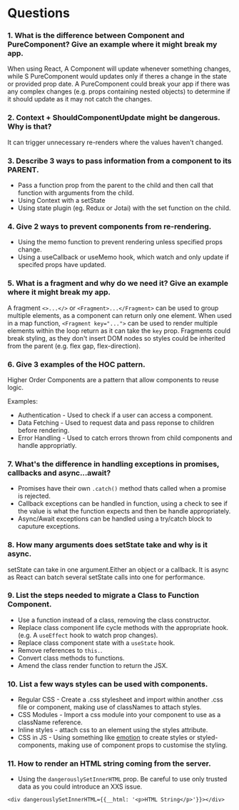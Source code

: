 # Questions

### 1. What is the difference between Component and PureComponent? Give an example where it might break my app.

When using React, A Component will update whenever something changes, while S PureComponent would updates only if theres a change in the state or provided prop date. A PureComponent could break your app if there was any complex changes (e.g. props containing nested objects) to determine if it should update as it may not catch the changes.

### 2. Context + ShouldComponentUpdate might be dangerous. Why is that?

It can trigger unnecessary re-renders where the values haven't changed.

### 3. Describe 3 ways to pass information from a component to its PARENT.

-   Pass a function prop from the parent to the child and then call that function with arguments from the child.
-   Using Context with a setState
-   Using state plugin (eg. Redux or Jotai) with the set function on the child.

### 4. Give 2 ways to prevent components from re-rendering.

-   Using the memo function to prevent rendering unless specified props change.
-   Using a useCallback or useMemo hook, which watch and only update if specifed props have updated.

### 5. What is a fragment and why do we need it? Give an example where it might break my app.

A fragment `<>...</>` or `<Fragment>...</Fragment>` can be used to group multiple elements, as a component can return only one element.
When used in a map function, `<Fragment key="...">` can be used to render multiple elements within the loop return as it can take the `key` prop.
Fragments could break styling, as they don't insert DOM nodes so styles could be inherited from the parent (e.g. flex gap, flex-direction).

### 6. Give 3 examples of the HOC pattern.

Higher Order Components are a pattern that allow components to reuse logic.

Examples:

-   Authentication - Used to check if a user can access a component.
-   Data Fetching - Used to request data and pass reponse to children before rendering.
-   Error Handling - Used to catch errors thrown from child components and handle appropriatly.

### 7. What's the difference in handling exceptions in promises, callbacks and async…await?

-   Promises have their own `.catch()` method thats called when a promise is rejected.
-   Callback exceptions can be handled in function, using a check to see if the value is what the function expects and then be handle appropriately.
-   Async/Await exceptions can be handled using a try/catch block to caputure exceptions.

### 8. How many arguments does setState take and why is it async.

setState can take in one argument.Either an object or a callback. It is async as React can batch several setState calls into one for performance.

### 9. List the steps needed to migrate a Class to Function Component.

-   Use a function instead of a class, removing the class constructor.
-   Replace class component life cycle methods with the appropriate hook. (e.g. A `useEffect` hook to watch prop changes).
-   Replace class component state with a `useState` hook.
-   Remove references to `this.`.
-   Convert class methods to functions.
-   Amend the class render function to return the JSX.

### 10. List a few ways styles can be used with components.

-   Regular CSS - Create a .css stylesheet and import within another .css file or component, making use of classNames to attach styles.
-   CSS Modules - Import a css module into your component to use as a className reference.
-   Inline styles - attach css to an element using the styles attribute.
-   CSS in JS - Using something like [emotion](https://emotion.sh/docs/introduction) to create styles or styled-components, making use of component props to customise the styling.

### 11. How to render an HTML string coming from the server.

-   Using the `dangerouslySetInnerHTML` prop. Be careful to use only trusted data as you could introduce an XXS issue.

```
<div dangerouslySetInnerHTML={{__html: '<p>HTML String</p>'}}></div>

```
